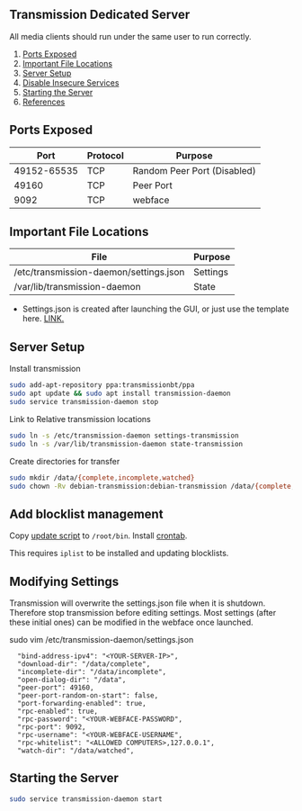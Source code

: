 Transmission Dedicated Server
-----------------------------

All media clients should run under the same user to run correctly.

1. [Ports Exposed](#ports-exposed)
1. [Important File Locations](#important-file-locations)
1. [Server Setup](#server-setup)
1. [Disable Insecure Services](#disable-insecure-services)
1. [Starting the Server](#starting-the-server)
1. [References](#references)

Ports Exposed
-------------

| Port        | Protocol |Purpose                      |
|-------------|----------|-----------------------------|
| 49152-65535 | TCP      | Random Peer Port (Disabled) |
| 49160       | TCP      | Peer Port                   |
| 9092        | TCP      | webface                     |

Important File Locations
------------------------

| File                                      | Purpose  |
|-------------------------------------------|----------|
| /etc/transmission-daemon/settings.json    | Settings |
| /var/lib/transmission-daemon              | State    |
* Settings.json is created after launching the GUI, or just use the template
  here. [LINK.](settings.json)

Server Setup
-------------
Install transmission

```bash
sudo add-apt-repository ppa:transmissionbt/ppa
sudo apt update && sudo apt install transmission-daemon
sudo service transmission-daemon stop
```

Link to Relative transmission locations
```bash
sudo ln -s /etc/transmission-daemon settings-transmission
sudo ln -s /var/lib/transmission-daemon state-transmission
```

Create directories for transfer
```bash
sudo mkdir /data/{complete,incomplete,watched}
sudo chown -Rv debian-transmission:debian-transmission /data/{complete,incomplete,watched}
```

## Add blocklist management
Copy [update script](update-transmission-blocklist) to `/root/bin`.
Install [crontab](update-transmission-blocklist-crontab).

This requires `iplist` to be installed and updating blocklists.

Modifying Settings
------------------
Transmission will overwrite the settings.json file when it is shutdown.
Therefore stop transmission before editing settings. Most settings (after these
initial ones) can be modified in the webface once launched.

sudo vim /etc/transmission-daemon/settings.json
```vim
  "bind-address-ipv4": "<YOUR-SERVER-IP>",
  "download-dir": "/data/complete",
  "incomplete-dir": "/data/incomplete",
  "open-dialog-dir": "/data",
  "peer-port": 49160,
  "peer-port-random-on-start": false,
  "port-forwarding-enabled": true,
  "rpc-enabled": true,
  "rpc-password": "<YOUR-WEBFACE-PASSWORD",
  "rpc-port": 9092,
  "rpc-username": "<YOUR-WEBFACE-USERNAME",
  "rpc-whitelist": "<ALLOWED COMPUTERS>,127.0.0.1",
  "watch-dir": "/data/watched",
```

Starting the Server
-------------------
```bash
sudo service transmission-daemon start
```